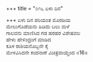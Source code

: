 +++
title = "೦೧೬ ಏಳು ದಿನ"

+++
ಏಳು ದಿನ ಪರಿಯಂತ ಮೊರಡಿಯ   
ಮೇಲುಗೊಡೆಯನು ಹಿಡಿದು ಬಲು ಮಳೆ   
ಗಾಲವನು ಮಾಣಿಸಿದ ಗಡ ಹರಹರ ವಿಶೇಷವಲ  
ಹೇಳು ಹೇಳಿಂದ್ರಂಗೆ ಮಾಡಿದ   
ಕೂಳ ರಾಶಿಯನೊಬ್ಬನೇ ಕೈ  
ಮೇಳವಿಸಿದನೇ ಕಂದನಾಣೆ ವಿಚಿತ್ರವಾಯ್ತೆಂದ    ॥16॥